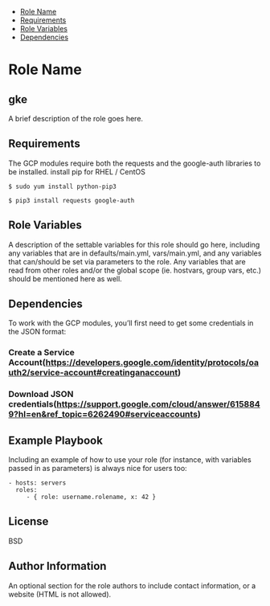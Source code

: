- [Role Name](#Role-Name)
- [Requirements](#Requirements)
- [Role Variables](#Role-Variables)
- [Dependencies](#Dependencies)

Role Name
=========
## gke

A brief description of the role goes here.

Requirements
------------
The GCP modules require both the requests and the google-auth libraries to be installed.
install pip for RHEL / CentOS
``` 
$ sudo yum install python-pip3 
```
``` 
$ pip3 install requests google-auth 
```

Role Variables
--------------

A description of the settable variables for this role should go here, including any variables that are in defaults/main.yml, vars/main.yml, and any variables that can/should be set via parameters to the role. Any variables that are read from other roles and/or the global scope (ie. hostvars, group vars, etc.) should be mentioned here as well.

Dependencies
------------
To work with the GCP modules, you’ll first need to get some credentials in the JSON format:

### Create a Service Account(https://developers.google.com/identity/protocols/oauth2/service-account#creatinganaccount)
### Download JSON credentials(https://support.google.com/cloud/answer/6158849?hl=en&ref_topic=6262490#serviceaccounts)


Example Playbook
----------------

Including an example of how to use your role (for instance, with variables passed in as parameters) is always nice for users too:

    - hosts: servers
      roles:
         - { role: username.rolename, x: 42 }

License
-------

BSD

Author Information
------------------

An optional section for the role authors to include contact information, or a website (HTML is not allowed).
